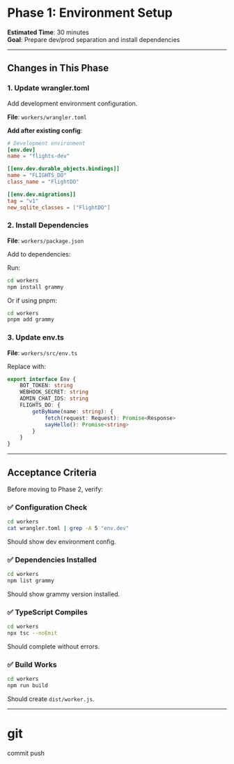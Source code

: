 # Phase 1: Environment Setup

**Estimated Time**: 30 minutes  
**Goal**: Prepare dev/prod separation and install dependencies

---

## Changes in This Phase

### 1. Update wrangler.toml

Add development environment configuration.

**File**: `workers/wrangler.toml`

**Add after existing config**:

```toml
# Development environment
[env.dev]
name = "flights-dev"

[[env.dev.durable_objects.bindings]]
name = "FLIGHTS_DO"
class_name = "FlightDO"

[[env.dev.migrations]]
tag = "v1"
new_sqlite_classes = ["FlightDO"]
```

### 2. Install Dependencies

**File**: `workers/package.json`

Add to dependencies:

Run:

```bash
cd workers
npm install grammy
```

Or if using pnpm:

```bash
cd workers
pnpm add grammy
```

### 3. Update env.ts

**File**: `workers/src/env.ts`

Replace with:

```typescript
export interface Env {
	BOT_TOKEN: string
	WEBHOOK_SECRET: string
	ADMIN_CHAT_IDS: string
	FLIGHTS_DO: {
		getByName(name: string): {
			fetch(request: Request): Promise<Response>
			sayHello(): Promise<string>
		}
	}
}
```

---

## Acceptance Criteria

Before moving to Phase 2, verify:

### ✅ Configuration Check

```bash
cd workers
cat wrangler.toml | grep -A 5 "env.dev"
```

Should show dev environment config.

### ✅ Dependencies Installed

```bash
cd workers
npm list grammy
```

Should show grammy version installed.

### ✅ TypeScript Compiles

```bash
cd workers
npx tsc --noEmit
```

Should complete without errors.

### ✅ Build Works

```bash
cd workers
npm run build
```

Should create `dist/worker.js`.

---

# git

commit
push
